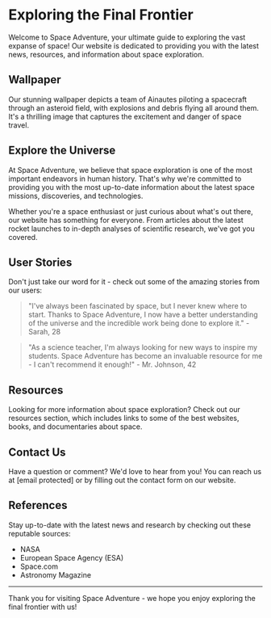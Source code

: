 <!--font:Montserrat-->

# Exploring the Final Frontier

Welcome to Space Adventure, your ultimate guide to exploring the vast expanse of space! Our website is dedicated to providing you with the latest news, resources, and information about space exploration.

## Wallpaper

Our stunning wallpaper depicts a team of Ainautes piloting a spacecraft through an asteroid field, with explosions and debris flying all around them. It's a thrilling image that captures the excitement and danger of space travel.

## Explore the Universe

At Space Adventure, we believe that space exploration is one of the most important endeavors in human history. That's why we're committed to providing you with the most up-to-date information about the latest space missions, discoveries, and technologies.

Whether you're a space enthusiast or just curious about what's out there, our website has something for everyone. From articles about the latest rocket launches to in-depth analyses of scientific research, we've got you covered.

## User Stories

Don't just take our word for it - check out some of the amazing stories from our users:

> "I've always been fascinated by space, but I never knew where to start. Thanks to Space Adventure, I now have a better understanding of the universe and the incredible work being done to explore it." - Sarah, 28

> "As a science teacher, I'm always looking for new ways to inspire my students. Space Adventure has become an invaluable resource for me - I can't recommend it enough!" - Mr. Johnson, 42

## Resources

Looking for more information about space exploration? Check out our resources section, which includes links to some of the best websites, books, and documentaries about space.

## Contact Us

Have a question or comment? We'd love to hear from you! You can reach us at [email protected] or by filling out the contact form on our website.

## References

Stay up-to-date with the latest news and research by checking out these reputable sources:

- NASA
- European Space Agency (ESA)
- Space.com
- Astronomy Magazine

---

Thank you for visiting Space Adventure - we hope you enjoy exploring the final frontier with us!

<!--

Write me content for website with wallpaper which alt text is:

"A team of Ainautes piloting a spacecraft through an asteroid field, with explosions and debris flying all around them."

The name/title of the page should not be 1:1 copy of the alt text but rather a real content of the website which is using this wallpaper.

- Use markdown format 
- Start with heading
- Heading should be short and concise
- The content should look like a real website 
- The website should not be about the wallpaper, wallpaper is just a related background
- Heading should be contain work "wallpaper" or "background"
- Include real sections like references, contact, user stories, etc. use things relevant to the page purpose.
- Feel free to use structure like headings, bullets, numbering, blockquotes, paragraphs, horizontal lines, etc.
- You can use formatting like bold or _italic_
- You can include UTF-8 emojis
- Links should be only #hash anchors (and you can refer to the document itself)
- Do not include images


---


# Space Adventure: Exploring the Final Frontier

Welcome to Space Adventure, your ultimate guide to exploring the vast expanse of space! Our website is dedicated to providing you with the latest news, resources, and information about space exploration.

## Wallpaper

Our stunning wallpaper depicts a team of Ainautes piloting a spacecraft through an asteroid field, with explosions and debris flying all around them. It's a thrilling image that captures the excitement and danger of space travel.

## Explore the Universe

At Space Adventure, we believe that space exploration is one of the most important endeavors in human history. That's why we're committed to providing you with the most up-to-date information about the latest space missions, discoveries, and technologies.

Whether you're a space enthusiast or just curious about what's out there, our website has something for everyone. From articles about the latest rocket launches to in-depth analyses of scientific research, we've got you covered.

## User Stories

Don't just take our word for it - check out some of the amazing stories from our users:

> "I've always been fascinated by space, but I never knew where to start. Thanks to Space Adventure, I now have a better understanding of the universe and the incredible work being done to explore it." - Sarah, 28

> "As a science teacher, I'm always looking for new ways to inspire my students. Space Adventure has become an invaluable resource for me - I can't recommend it enough!" - Mr. Johnson, 42

## Resources

Looking for more information about space exploration? Check out our resources section, which includes links to some of the best websites, books, and documentaries about space.

## Contact Us

Have a question or comment? We'd love to hear from you! You can reach us at [email protected] or by filling out the contact form on our website.

## References

Stay up-to-date with the latest news and research by checking out these reputable sources:

- NASA
- European Space Agency (ESA)
- Space.com
- Astronomy Magazine

---

Thank you for visiting Space Adventure - we hope you enjoy exploring the final frontier with us!


---


Write me a Google font which is best fitting for the website.

Pick from the list:
- IBM Plex Sans
- Dancing Script
- Raleway
- Lobster
- Barlow Condensed
- Montserrat
- Exo 2
- Creepster
- Cabin
- Roboto
- Alegreya
- Lato
- Poppins
- Open Sans
- Cinzel Decorative
- Great Vibes
- Cinzel
- Futura
- Cormorant Garamond
- Playfair Display
- Orbitron
- Inter


Write just the font name nothing else.


---


Montserrat

-->
